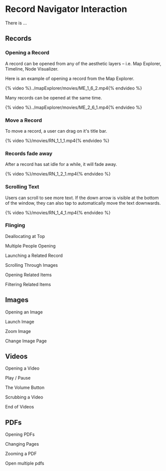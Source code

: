 # Record Navigator Interaction

There is ...

## Records 

### Opening a Record
A record can be opened from any of the aesthetic layers – i.e. Map Explorer, Timeline, Node Visualizer. 

Here is an example of opening a record from the Map Explorer.

{% video %}../mapExplorer/movies/ME_1_6_2.mp4{% endvideo %}

Many records can be opened at the same time.

{% video %}../mapExplorer/movies/ME_2_6_1.mp4{% endvideo %}

### Move a Record
To move a record, a user can drag on it's title bar.

{% video %}/movies/RN_1_1_1.mp4{% endvideo %}

### Records fade away
After a record has sat idle for a while, it will fade away.

{% video %}/movies/RN_1_2_1.mp4{% endvideo %}

### Scrolling Text
Users can scroll to see more text. If the down arrow is visible at the bottom of the window, they can also tap to automatically move the text downwards.

{% video %}/movies/RN_1_4_1.mp4{% endvideo %}

### Flinging

Deallocating at Top 

Multiple People Opening

Launching a Related Record

Scrolling Through Images

Opening Related Items

Filtering Related Items

## Images 

Opening an Image 

Launch Image

Zoom Image

Change Image Page

## Videos

Opening a Video

Play / Pause

The Volume Button

Scrubbing a Video

End of Videos

## PDFs 

Opening PDFs

Changing Pages

Zooming a PDF

Open multiple pdfs
